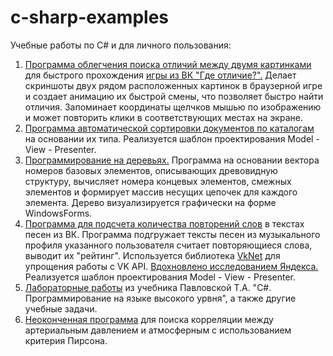 # c-sharp-examples
Учебные работы по C# и для личного пользования:
1. <a href="https://github.com/goshanoob/c-sharp-examples/tree/master/DifferencesFinder" target="_blank">Программа облегчения поиска отличий между двумя картинками</a> для быстрого прохождения <a href="https://vk.com/app6117747" target="_blank">игры из ВК "Где отличие?".</a> Делает скриншоты двух рядом расположенных картинок в браузерной игре и создает анимацию их быстрой смены, что позволяет быстро найти отличия. Запоминает координаты щелчков мышью по изображению и может повторить клики в соответствующих местах на экране.
2. <a href="https://github.com/goshanoob/c-sharp-examples/tree/master/CleanUp" target="_blank">Программа автоматической сортировки документов по каталогам</a> на основании их типа. Реализуется шаблон проектирования Model - View - Presenter.
3. <a href="https://github.com/goshanoob/c-sharp-examples/tree/master/TreeSystem" target="_blank">Программирование на деревьях.</a> Программа на основании вектора номеров базовых элементов, описывающих древовидную структуру, вычисляет номера концевых элементов, смежных элементов и формирует массив несущих цепочек для каждого элемента. Дерево визуализируется графически на форме WindowsForms.
4. <a href="https://github.com/goshanoob/c-sharp-examples/tree/master/MatchesCounter" target="_blank">Программа для подсчета количества повторений слов</a> в текстах песен из ВК. Программа подгружает тексты песен из музыкального профиля указанного пользователя считает повторяющиеся слова, выводит их "рейтинг". Используется библиотека <a href="https://vknet.github.io/vk/" target="_blank">VkNet</a> для упрощения работы с VK API. <a href="https://yandex.ru/company/researches/2018/rap" target="_blank">Вдохновлено исследованием Яндекса.</a> Реализуется шаблон проектирования Model - View - Presenter.
5. <a href="https://github.com/goshanoob/c-sharp-examples/tree/master/Labs" target="_blank">Лабораторные работы</a> из учебника Павловской Т.А. "C#. Программирование на языке высокого урвня", а также другие учебные задачи.
6. <a href="https://github.com/goshanoob/c-sharp-examples/tree/master/Blood%20Pressure%20and%20Weather" target="_blank">Неоконченная программа</a> для поиска корреляции между артериальным давлением и атмосферным с использованием критерия Пирсона.